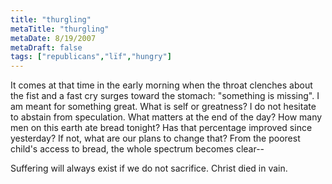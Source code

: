 ```yaml
---
title: "thurgling"
metaTitle: "thurgling"
metaDate: 8/19/2007
metaDraft: false
tags: ["republicans","lïf","hungry"]
---
```


It comes at that time in the early morning when the throat clenches about the fist and a fast cry surges toward the stomach: "something is missing". I am meant for something great. What is self or greatness? I do not hesitate to abstain from speculation. What matters at the end of the day? How many men on this earth ate bread tonight? Has that percentage improved since yesterday? If not, what are our plans to change that? From the poorest child's access to bread, the whole spectrum becomes clear--  
  
Suffering will always exist if we do not sacrifice. Christ died in vain.